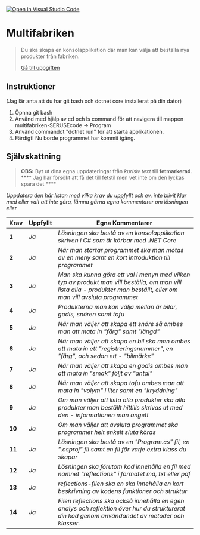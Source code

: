 ﻿[![Open in Visual Studio Code](https://classroom.github.com/assets/open-in-vscode-f059dc9a6f8d3a56e377f745f24479a46679e63a5d9fe6f495e02850cd0d8118.svg)](https://classroom.github.com/online_ide?assignment_repo_id=6322257&assignment_repo_type=AssignmentRepo)
# Multifabriken

>Du ska skapa en konsolapplikation där man kan välja att beställa nya produkter från fabriken.
>
>[Gå till uppgiften](https://ju.instructure.com/courses/5951/assignments/22265)

## Instruktioner

(Jag lär anta att du har git bash och dotnet core installerat på din dator)
1. Öpnna git bash
2. Använd med hjälp av cd och ls command för att navigera till mappen multifabriken-SERUSEcode -> Program
3. Använd commandot "dotnet run" för att starta applikationen. 
4. Färdigt! Nu borde programmet har kommit igång.

## Självskattning
>**OBS:** Byt ut dina egna uppdateringar från *kurisiv text* till **fetmarkerad**.
**** Jag har försökt att få det till fetstil men vet inte om den lyckas spara det ****

*Uppdatera den här listan med vilka krav du uppfyllt och ev. inte blivit klar med eller valt att inte göra, lämna gärna egna kommentarer om lösningen eller*


 |Krav|Uppfyllt|Egna Kommentarer|
 |---|---|---|
|**1**  |*Ja*| *Lösningen ska bestå av en konsolapplikation skriven i C# som är körbar med .NET Core*|
|**2**  |*Ja*| *När man startar programmet ska man mötas av en meny samt en kort introduktion till programmet*|
|**3**  |*Ja*| *Man ska kunna göra ett val i menyn med vilken typ av produkt man vill beställa, om man vill lista alla  - produkter man beställt, eller om man vill avsluta programmet*|
|**4**  |*Ja*| *Produkterna man kan välja mellan är bilar, godis, snören samt tofu*|
|**5**  |*Ja*| *När man väljer att skapa ett snöre så ombes man att mata in "färg" samt "längd"*|
|**6**  |*Ja*| *När man väljer att skapa en bil ska man ombes att mata in ett "registreringsnummer", en "färg", och sedan ett  - "bilmärke"*|
|**7**  |*Ja*| *När man väljer att skapa en godis ombes man att mata in "smak" följt av "antal"*|
|**8**  |*Ja*| *När man väljer att skapa tofu ombes man att mata in "volym" i liter samt en "kryddning"*|
|**9**  |*Ja*| *Om man väljer att lista alla produkter ska alla produkter man beställt hittills skrivas ut med den  - informationen man angett*|
|**10** |*Ja*| *Om man väljer att avsluta programmet ska programmet helt enkelt sluta köras*|
|**11** |*Ja*| *Lösningen ska bestå av en "Program.cs" fil, en ".csproj" fil samt en fil för varje extra klass du skapar*|
|**12** |*Ja*| *Lösningen ska förutom kod innehålla en fil med namnet "reflections" i formatet md, txt eller pdf*| Jag har knyttigt denna och dem två under till en text i reflection.txt
|**13** |*Ja*| *reflections-filen ska en ska innehålla en kort beskrivning av kodens funktioner och struktur*|
|**14** |*Ja*| *Filen reflections ska också innehålla en egen analys och reflektion över hur du strukturerat din kod genom användandet av metoder och klasser.*|
